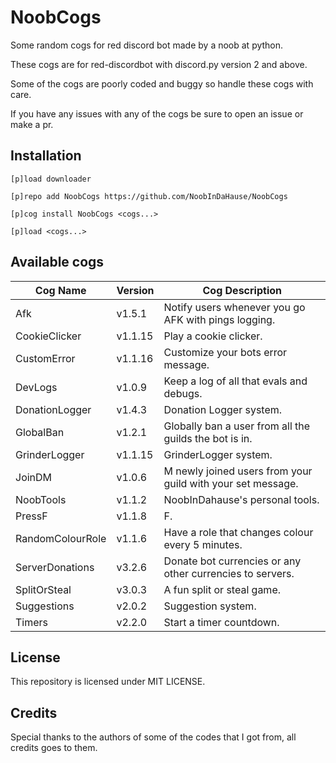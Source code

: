 # NoobCogs

Some random cogs for red discord bot made by a noob at python.

These cogs are for red-discordbot with discord.py version 2 and above.

Some of the cogs are poorly coded and buggy so handle these cogs with care.

If you have any issues with any of the cogs be sure to open an issue or make a pr.

## Installation

```
[p]load downloader

[p]repo add NoobCogs https://github.com/NoobInDaHause/NoobCogs

[p]cog install NoobCogs <cogs...>

[p]load <cogs...>
```

## Available cogs

| Cog Name         |  Version  | Cog Description                                             |
| ---------------- | --------- | ----------------------------------------------------------- |
| Afk              |  v1.5.1   | Notify users whenever you go AFK with pings logging.        |
| CookieClicker    |  v1.1.15  | Play a cookie clicker.                                      |
| CustomError      |  v1.1.16  | Customize your bots error message.                          |
| DevLogs          |  v1.0.9   | Keep a log of all that evals and debugs.                    |
| DonationLogger   |  v1.4.3   | Donation Logger system.                                     |
| GlobalBan        |  v1.2.1   | Globally ban a user from all the guilds the bot is in.      |
| GrinderLogger    |  v1.1.15  | GrinderLogger system.                                       |
| JoinDM           |  v1.0.6   | M newly joined users from your guild with your set message. |
| NoobTools        |  v1.1.2   | NoobInDahause's personal tools.                             |
| PressF           |  v1.1.8   | F.                                                          |
| RandomColourRole |  v1.1.6   | Have a role that changes colour every 5 minutes.            |
| ServerDonations  |  v3.2.6   | Donate bot currencies or any other currencies to servers.   |
| SplitOrSteal     |  v3.0.3   | A fun split or steal game.                                  |
| Suggestions      |  v2.0.2   | Suggestion system.                                          |
| Timers           |  v2.2.0   | Start a timer countdown.                                    |

## License

This repository is licensed under MIT LICENSE.

## Credits

Special thanks to the authors of some of the codes that I got from, all credits goes to them.
